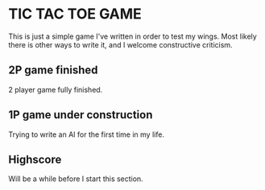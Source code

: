 # TIC TAC TOE GAME


This is just a simple game I've written in order to test my wings.
Most likely there is other ways to write it, and I welcome
constructive criticism.

## 2P game finished

2 player game fully finished.

## 1P game under construction

Trying to write an AI for the first time in my life.

## Highscore

Will be a while before I start this section.